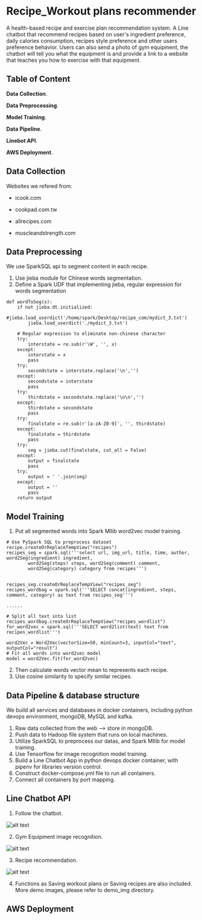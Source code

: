 # Recipe_Workout plans recommender
A health-based recipe and exercise plan recommendation system.
A Line chatbot that recommend recipes based on user's ingredient preference, daily calories consumption, recipes style preference and other users preference behavior. Users can also send a photo of gym equipment, the chatbot will tell you what the equipment is and provide a link to a website that teaches you how to exercise with that equipment.


## Table of Content
**Data Collection**. 

**Data Preprocessing**. 

**Model Training**. 

**Data Pipeline**. 

**Linebot API**. 

**AWS Deployment**. 


## Data Collection
Websites we refered from:

* icook.com

* cookpad.com.tw

* allrecipes.com

* muscleandstrength.com

## Data Preprocessing

We use SparkSQL api to segment content in each recipe. 

1. Use jieba module for Chinese words segmentation. 
2. Define a Spark UDF that implementing jieba, regular expression for words segmentation
```
def wordToSeg(x):
	if not jieba.dt.initialized:
		#jieba.load_userdict('/home/spark/Desktop/recipe_com/mydict_3.txt')
		jieba.load_userdict('./mydict_3.txt')

	# Regular expression to eliminate non-chinese character
	try:
		interstate = re.sub(r'\W', '', x)
	except:
		interstate = x
		pass
	try:
		secondstate = interstate.replace('\n','')
	except:
		secondstate = interstate
		pass
	try:
		thirdstate = secondstate.replace('\n\n','')
	except:
		thirdstate = secondstate
		pass
	try:
		finalstate = re.sub(r'[a-zA-Z0-9]', '', thirdstate)
	except:
		finalstate = thirdstate
		pass
	try:
		seg = jieba.cut(finalstate, cut_all = False)
	except:
		output = finalstate
		pass
	try:
		output = ' '.join(seg)
	except:
		output = ''
		pass
	return output
```

## Model Training
1. Put all segmented words into Spark Mllib word2vec model training.

```
# Use PySpark SQL to preprocess dataset
recipe.createOrReplaceTempView("recipes")
recipes_seg = spark.sql('''select url, img_url, title, time, author, word2Seg(ingredient) ingredient, 
		word2Seg(steps) steps, word2Seg(comment) comment,
		word2Seg(category) category from recipes''')


recipes_seg.createOrReplaceTempView("recipes_seg")
recipes_wordbag = spark.sql('''SELECT concat(ingredient, steps, comment, category) as text from recipes_seg''')

......

# Split all text into list
recipes_wordbag.createOrReplaceTempView("recipes_wordlist")
for_word2vec = spark.sql('''SELECT word2list(text) text from recipes_wordlist''')

word2Vec = Word2Vec(vectorSize=50, minCount=3, inputCol="text", outputCol="result")
# Fit all words into word2vec model
model = word2Vec.fit(for_word2vec)
```
2. Then calculate words vector mean to represents each recipe.
3. Use cosine similarity to specify similar recipes.

## Data Pipeline & database structure

We build all services and databases in docker containers, including python devops environment, mongoDB, MySQL and kafka. 

1. Raw data collected from the web --> store in mongoDB.
2. Push data to Hadoop file system that runs on local machines.
3. Utilize SparkSQL to preprocess our datas, and Spark Mllib for model training.
4. Use Tensorflow for image recognition model training.
5. Build a Line Chatbot App in python devops docker container, with pipenv for libraries version control.
6. Construct docker-compose.yml file to run all containers.
7. Connect all containers by port mapping.


## Line Chatbot API

1. Follow the chatbot.

![alt text](https://github.com/asd855280/recipe_recommend_final/blob/master/demo_img/follow.jpg?raw=true)

2. Gym Equipment image recognition.

![alt text](https://github.com/asd855280/recipe_recommend_final/blob/master/demo_img/image_recog.jpg?raw=true)

3. Recipe recommendation.

![alt text](https://github.com/asd855280/recipe_recommend_final/blob/master/demo_img/recipe_recom.jpg?raw=true)

4. Functions as Saving workout plans or Saving recipes are also included. More demo images, please refer to demo_img directory.

## AWS Deployment
